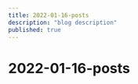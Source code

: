 ```yaml
---
title: 2022-01-16-posts
description: "blog description"
published: true
---
```


# 2022-01-16-posts
